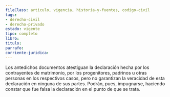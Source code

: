 ```yaml
---
fileClass: articulo, vigencia, historia-y-fuentes, codigo-civil
tags:
- derecho-civil
- derecho-privado
estado: vigente
tipo: completo
libro:
titulo:
parrafo:
corriente-juridica:
---
```

Los antedichos documentos atestiguan la declaración hecha por los contrayentes de matrimonio, por los progenitores, padrinos u otras personas en los respectivos casos, pero no garantizan la veracidad de esta declaración en ninguna de sus partes. Podrán, pues, impugnarse, haciendo constar que fue falsa la declaración en el punto de que se trata.